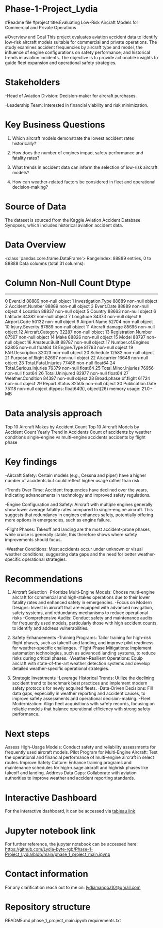 # Phase-1-Project_Lydia
#Readme file
#project title:Evaluating Low-Risk Aircraft Models for Commercial and Private Operations

#Overview and Goal
This project evaluates aviation accident data to identify low-risk aircraft models suitable for commercial and private operations. The study examines accident frequencies by aircraft type and model, the influence of engine configurations on safety performance, and historical trends in aviation incidents. The objective is to provide actionable insights to guide fleet expansion and operational safety strategies.

# **Stakeholders**

-Head of Aviation Division: Decision-maker for aircraft purchases.

-Leadership Team: Interested in financial viability and risk minimization.

# **Key Business Questions**

1. Which aircraft models demonstrate the lowest accident rates historically?

2. How does the number of engines impact safety performance and fatality rates?

3. What trends in accident data can inform the selection of low-risk aircraft models?

4. How can weather-related factors be considered in fleet and operational decision-making?

# **Source of Data**

The dataset is sourced from the Kaggle Aviation Accident Database Synopses, which includes historical aviation accident data.

# Data Overview
<class 'pandas.core.frame.DataFrame'>
RangeIndex: 88889 entries, 0 to 88888
Data columns (total 31 columns):
 #   Column                  Non-Null Count  Dtype  
---  ------                  --------------  -----  
 0   Event.Id                88889 non-null  object 
 1   Investigation.Type      88889 non-null  object 
 2   Accident.Number         88889 non-null  object 
 3   Event.Date              88889 non-null  object 
 4   Location                88837 non-null  object 
 5   Country                 88663 non-null  object 
 6   Latitude                34382 non-null  object 
 7   Longitude               34373 non-null  object 
 8   Airport.Code            50132 non-null  object 
 9   Airport.Name            52704 non-null  object 
 10  Injury.Severity         87889 non-null  object 
 11  Aircraft.damage         85695 non-null  object 
 12  Aircraft.Category       32287 non-null  object 
 13  Registration.Number     87507 non-null  object 
 14  Make                    88826 non-null  object 
 15  Model                   88797 non-null  object 
 16  Amateur.Built           88787 non-null  object 
 17  Number.of.Engines       82805 non-null  float64
 18  Engine.Type             81793 non-null  object 
 19  FAR.Description         32023 non-null  object 
 20  Schedule                12582 non-null  object 
 21  Purpose.of.flight       82697 non-null  object 
 22  Air.carrier             16648 non-null  object 
 23  Total.Fatal.Injuries    77488 non-null  float64
 24  Total.Serious.Injuries  76379 non-null  float64
 25  Total.Minor.Injuries    76956 non-null  float64
 26  Total.Uninjured         82977 non-null  float64
 27  Weather.Condition       84397 non-null  object 
 28  Broad.phase.of.flight   61724 non-null  object 
 29  Report.Status           82505 non-null  object 
 30  Publication.Date        75118 non-null  object 
dtypes: float64(5), object(26)
memory usage: 21.0+ MB

# Data analysis approach
Top 10 Aircraft Makes by Accident Count
Top 10 Aircraft Models by Accident Count
Yearly Trend in Accidents
Count of accidents by weather conditions
single-engine vs multi-engine accidents
accidents by flight phase

# Key findings
-Aircraft Safety: Certain models (e.g., Cessna and piper) have a higher number of accidents but could reflect higher usage rather than risk.

-Trends Over Time: Accident frequencies have declined over the years, indicating advancements in technology and improved safety regulations.

-Engine Configuration and Safety: Aircraft with multiple engines generally show lower average fatality rates compared to single-engine aircraft. This suggests that redundancy in engines enhances safety, potentially offering more options in emergencies, such as engine failure.

-Flight Phases: Takeoff and landing are the most accident-prone phases, while cruise is generally stable, this therefore shows where safety improvements should focus.

-Weather Conditions: Most accidents occur under unknown or visual weather conditions, suggesting data gaps and the need for better weather-specific operational strategies.

# Recommendations
1. Aircraft Selection
-Prioritize Multi-Engine Models: Choose multi-engine aircraft for commercial and high-stakes operations due to their lower fatality rates and enhanced safety in emergencies.
-Focus on Modern Designs: Invest in aircraft that are equipped with advanced navigation, safety systems, and redundancy mechanisms to reduce operational risks
-Comprehensive Audits: Conduct safety and maintenance audits for frequently used models, particularly those with high accident counts, to identify and address vulnerabilities.


2. Safety Enhancements
-Training Programs: Tailor training for high-risk flight phases, such as takeoff and landing, and improve pilot readiness for weather-specific challenges.
-Flight Phase Mitigations: Implement automation technologies, such as advanced landing systems, to reduce risks during critical phases.
-Weather-Resilient Operations: Equip aircraft with state-of-the-art weather detection systems and develop detailed weather-specific operational strategies.

3. Strategic Investments
-Leverage Historical Trends: Utilize the declining accident trend to benchmark best practices and implement modern safety protocols for newly acquired fleets.
-Data-Driven Decisions: Fill data gaps, especially in weather reporting and accident causes, to improve safety assessments and operational decision-making.
-Fleet Modernization: Align fleet acquisitions with safety records, focusing on reliable models that balance operational efficiency with strong safety performance.

# Next steps
Assess High-Usage Models: Conduct safety and reliability assessments for frequently used aircraft models.
Pilot Program for Multi-Engine Aircraft: Test the operational and financial performance of multi-engine aircraft in select routes.
Improve Safety Culture: Enhance training programs and maintenance schedules for high-usage aircraft and highrisk phases like takeoff and landing.
Address Data Gaps: Collaborate with aviation authorities to improve weather and accident reporting standards.

# Interactive Dashboard
For the interactive dashboard, it can be accessed via [tableau link](https://public.tableau.com/app/profile/vxp.red/viz/firstinteractiveboard/Dashboard1?publish=yes)

# Jupyter notebook link
For further reference, the jupyter notebook can be accessed here:
 https://github.com/Lydia-byte-rgb/Phase-1-Project_Lydia/blob/main/phase_1_project_main.ipynb

# Contact information
For any clarification reach out to me on: lydiamangoa10@gmail.com

# Repository structure
README.md
phase_1_project_main.ipynb
requirements.txt


